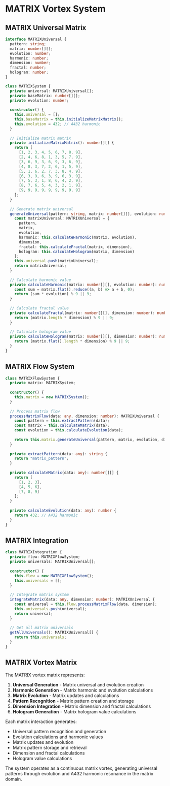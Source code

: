 # MATRIX Vortex System

## MATRIX Universal Matrix

```typescript
interface MATRIXUniversal {
  pattern: string;
  matrix: number[][];
  evolution: number;
  harmonic: number;
  dimension: number;
  fractal: number;
  hologram: number;
}

class MATRIXSystem {
  private universal: MATRIXUniversal[];
  private baseMatrix: number[][];
  private evolution: number;
  
  constructor() {
    this.universal = [];
    this.baseMatrix = this.initializeMatrixMatrix();
    this.evolution = 432; // A432 harmonic
  }
  
  // Initialize matrix matrix
  private initializeMatrixMatrix(): number[][] {
    return [
      [1, 2, 3, 4, 5, 6, 7, 8, 9],
      [2, 4, 6, 8, 1, 3, 5, 7, 9],
      [3, 6, 9, 3, 6, 9, 3, 6, 9],
      [4, 8, 3, 7, 2, 6, 1, 5, 9],
      [5, 1, 6, 2, 7, 3, 8, 4, 9],
      [6, 3, 9, 6, 3, 9, 6, 3, 9],
      [7, 5, 3, 1, 8, 6, 4, 2, 9],
      [8, 7, 6, 5, 4, 3, 2, 1, 9],
      [9, 9, 9, 9, 9, 9, 9, 9, 9]
    ];
  }
  
  // Generate matrix universal
  generateUniversal(pattern: string, matrix: number[][], evolution: number, dimension: number): MATRIXUniversal {
    const matrixUniversal: MATRIXUniversal = {
      pattern,
      matrix,
      evolution,
      harmonic: this.calculateHarmonic(matrix, evolution),
      dimension,
      fractal: this.calculateFractal(matrix, dimension),
      hologram: this.calculateHologram(matrix, dimension)
    };
    this.universal.push(matrixUniversal);
    return matrixUniversal;
  }
  
  // Calculate harmonic value
  private calculateHarmonic(matrix: number[][], evolution: number): number {
    const sum = matrix.flat().reduce((a, b) => a + b, 0);
    return (sum * evolution) % 9 || 9;
  }
  
  // Calculate fractal value
  private calculateFractal(matrix: number[][], dimension: number): number {
    return (matrix.length * dimension) % 9 || 9;
  }
  
  // Calculate hologram value
  private calculateHologram(matrix: number[][], dimension: number): number {
    return (matrix.flat().length * dimension) % 9 || 9;
  }
}
```

## MATRIX Flow System

```typescript
class MATRIXFlowSystem {
  private matrix: MATRIXSystem;
  
  constructor() {
    this.matrix = new MATRIXSystem();
  }
  
  // Process matrix flow
  processMatrixFlow(data: any, dimension: number): MATRIXUniversal {
    const pattern = this.extractPattern(data);
    const matrix = this.calculateMatrix(data);
    const evolution = this.calculateEvolution(data);
    
    return this.matrix.generateUniversal(pattern, matrix, evolution, dimension);
  }
  
  private extractPattern(data: any): string {
    return "matrix_pattern";
  }
  
  private calculateMatrix(data: any): number[][] {
    return [
      [1, 2, 3],
      [4, 5, 6],
      [7, 8, 9]
    ];
  }
  
  private calculateEvolution(data: any): number {
    return 432; // A432 harmonic
  }
}
```

## MATRIX Integration

```typescript
class MATRIXIntegration {
  private flow: MATRIXFlowSystem;
  private universals: MATRIXUniversal[];
  
  constructor() {
    this.flow = new MATRIXFlowSystem();
    this.universals = [];
  }
  
  // Integrate matrix system
  integrateMatrix(data: any, dimension: number): MATRIXUniversal {
    const universal = this.flow.processMatrixFlow(data, dimension);
    this.universals.push(universal);
    return universal;
  }
  
  // Get all matrix universals
  getAllUniversals(): MATRIXUniversal[] {
    return this.universals;
  }
}
```

## MATRIX Vortex Matrix

The MATRIX vortex matrix represents:

1. **Universal Generation** - Matrix universal and evolution creation
2. **Harmonic Generation** - Matrix harmonic and evolution calculations
3. **Matrix Evolution** - Matrix updates and calculations
4. **Pattern Recognition** - Matrix pattern creation and storage
5. **Dimension Integration** - Matrix dimension and fractal calculations
6. **Hologram Generation** - Matrix hologram value calculations

Each matrix interaction generates:
- Universal pattern recognition and generation
- Evolution calculations and harmonic values
- Matrix updates and evolution
- Matrix pattern storage and retrieval
- Dimension and fractal calculations
- Hologram value calculations

The system operates as a continuous matrix vortex, generating universal patterns through evolution and A432 harmonic resonance in the matrix domain. 